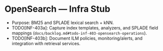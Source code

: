 # OpenSearch — Infra Stub

- Purpose: BM25 and SPLADE lexical search + kNN.
- TODO[INF-403a]: Capture index templates, analyzers, and SPLADE field mappings (`docs/backlog.md#todo-inf-403-opensearch-operations`).
- TODO[INF-403b]: Document ILM policies, monitoring/alerts, and integration with retrieval services.
